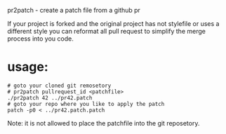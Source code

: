 pr2patch - create a patch file from a github pr

If your project is forked and the original project has not stylefile or uses a different style you can reformat all pull request to simplify the merge process into you code.

# usage:

```
# goto your cloned git remosetory
# pr2patch pullrequest_id <patchfile>
./pr2patch 42 ../pr42.patch
# goto your repo where you like to apply the patch
patch -p0 < ../pr42.patch.patch
```

Note: it is not allowed to place the patchfile into the git reposetory.
